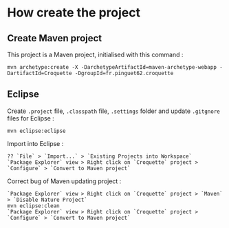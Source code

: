 # How create the project

## Create Maven project
This project is a Maven project, initialised with this command :

	mvn archetype:create -X -DarchetypeArtifactId=maven-archetype-webapp -DartifactId=Croquette -DgroupId=fr.pinguet62.croquette

## Eclipse
Create `.project` file, `.classpath` file, `.settings` folder and update `.gitgnore` files for Eclipse :

	mvn eclipse:eclipse

Import into Eclipse :

	?? `File` > `Import...` > `Existing Projects into Workspace`
	`Package Explorer` view > Right click on `Croquette` project > `Configure` > `Convert to Maven project`

Correct bug of Maven updating project :

	`Package Explorer` view > Right click on `Croquette` project > `Maven` > `Disable Nature Project`
	mvn eclipse:clean
	`Package Explorer` view > Right click on `Croquette` project > `Configure` > `Convert to Maven project`
